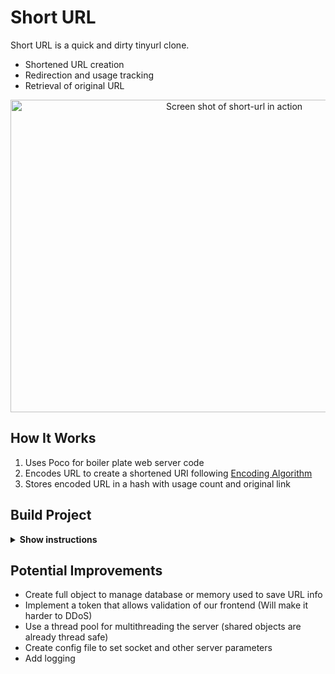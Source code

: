 # Short URL

Short URL is a quick and dirty tinyurl clone.

* Shortened URL creation
* Redirection and usage tracking
* Retrieval of original URL

<p align="center">
<img src="../assets/short_url_screenshot.png"
  alt="Screen shot of short-url in action"
  width="700" height="500">
</p>

## How It Works

1. Uses Poco for boiler plate web server code
2. Encodes URL to create a shortened URI following [Encoding Algorithm]
3. Stores encoded URL in a hash with usage count and original link

[Encoding Algorithm]: https://stackoverflow.com/a/742047

## Build Project

<details><summary><b>Show instructions</b></summary>

1. Clone project:

    ```sh
    $ git clone https://github.com/TrevinoWes/short-url.git
    ```
2. Clone submodules

    ```sh
    $ git submodule update --init --recursive

    ```

3. Create build directory

    ```sh
    $ mkdir build && cd build
    ```

4. Using CMake to create Makefile

    ```sh
    $ cmake ..
    ```

5. Call Make to create Binary

    ```sh
    $ make
    ```

</details>

## Potential Improvements

* Create full object to manage database or memory used to save URL info
* Implement a token that allows validation of our frontend (Will make it harder to DDoS)
* Use a thread pool for multithreading the server (shared objects are already thread safe)
* Create config file to set socket and other server parameters
* Add logging

